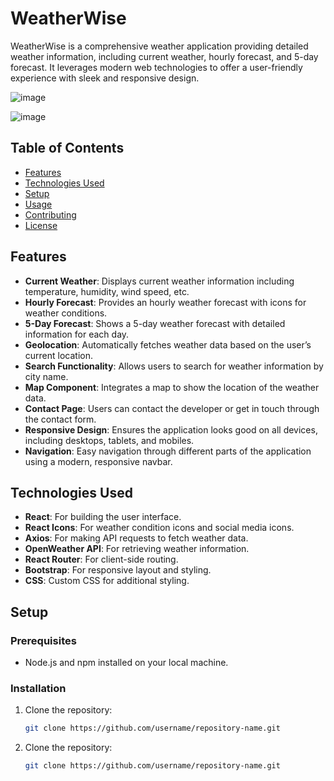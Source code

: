 # WeatherWise

WeatherWise is a comprehensive weather application providing detailed weather information, including current weather, hourly forecast, and 5-day forecast. It leverages modern web technologies to offer a user-friendly experience with sleek and responsive design.

![image](https://github.com/user-attachments/assets/7961906a-1dc6-4aa1-a2d7-50a969c7f793)

![image](https://github.com/user-attachments/assets/61a91488-8ab1-48f7-b31f-ca3d973f2999)



## Table of Contents

- [Features](#features)
- [Technologies Used](#technologies-used)
- [Setup](#setup)
- [Usage](#usage)
- [Contributing](#contributing)
- [License](#license)

## Features

- **Current Weather**: Displays current weather information including temperature, humidity, wind speed, etc.
- **Hourly Forecast**: Provides an hourly weather forecast with icons for weather conditions.
- **5-Day Forecast**: Shows a 5-day weather forecast with detailed information for each day.
- **Geolocation**: Automatically fetches weather data based on the user’s current location.
- **Search Functionality**: Allows users to search for weather information by city name.
- **Map Component**: Integrates a map to show the location of the weather data.
- **Contact Page**: Users can contact the developer or get in touch through the contact form.
- **Responsive Design**: Ensures the application looks good on all devices, including desktops, tablets, and mobiles.
- **Navigation**: Easy navigation through different parts of the application using a modern, responsive navbar.

## Technologies Used

- **React**: For building the user interface.
- **React Icons**: For weather condition icons and social media icons.
- **Axios**: For making API requests to fetch weather data.
- **OpenWeather API**: For retrieving weather information.
- **React Router**: For client-side routing.
- **Bootstrap**: For responsive layout and styling.
- **CSS**: Custom CSS for additional styling.

## Setup

### Prerequisites

- Node.js and npm installed on your local machine.

### Installation

1. Clone the repository:

   ```bash
   git clone https://github.com/username/repository-name.git

   ```

2. Clone the repository:
   ```bash
   git clone https://github.com/username/repository-name.git
   ```
